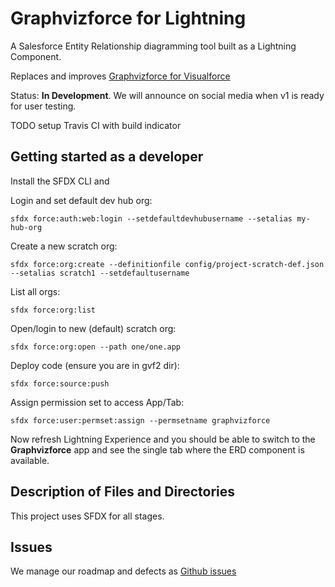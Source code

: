 # Graphvizforce for Lightning

A Salesforce Entity Relationship diagramming tool built as a Lightning Component.

Replaces and improves [Graphvizforce for Visualforce](http://stevebuik.github.io/GraphVizForce)

Status: **In Development**. We will announce on social media when v1 is ready for user testing.

TODO setup Travis CI with build indicator

## Getting started as a developer

Install the SFDX CLI and

Login and set default dev hub org:

`sfdx force:auth:web:login --setdefaultdevhubusername --setalias my-hub-org`

Create a new scratch org:

`sfdx force:org:create --definitionfile config/project-scratch-def.json --setalias scratch1 --setdefaultusername`

List all orgs:

`sfdx force:org:list`

Open/login to new (default) scratch org:

`sfdx force:org:open --path one/one.app`

Deploy code (ensure you are in gvf2 dir):

`sfdx force:source:push`

Assign permission set to access App/Tab:

`sfdx force:user:permset:assign --permsetname graphvizforce`

Now refresh Lightning Experience and you should be able to switch to the **Graphvizforce** app and
see the single tab where the ERD component is available.

## Description of Files and Directories

This project uses SFDX for all stages.

## Issues

We manage our roadmap and defects as [Github issues](https://github.com/stevebuik/Graphvizforce-Lightning/issues)

